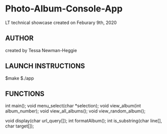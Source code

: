 # Photo-Album-Console-App
LT technical showcase 
created on Feburary 9th, 2020 

## AUTHOR
created by Tessa Newman-Heggie

## LAUNCH INSTRUCTIONS
$make
$./app 

## FUNCTIONS

int main();
void menu_select(char *selection);
void view_album(int album_number);
void view_all_albums();
void view_random_album();

void display(char url_query[]);
int formatAlbum();
int is_substring(char line[], char target[]);

